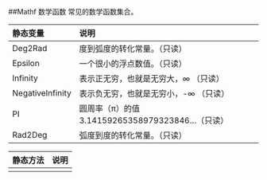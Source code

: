 ##Mathf 数学函数
常见的数学函数集合。

|静态变量|说明|
|:--|:--|
|Deg2Rad|度到弧度的转化常量。（只读）|
|Epsilon|一个很小的浮点数值。（只读）|
|Infinity|表示正无穷，也就是无穷大，∞ （只读）|
|NegativeInfinity|表示负无穷，也就是无穷小，-∞ （只读）|
|PI|圆周率（π）的值3.14159265358979323846…（只读）|
|Rad2Deg|弧度到度的转化常量。（只读）|

|静态方法|说明|
|:--|:--|
|||

